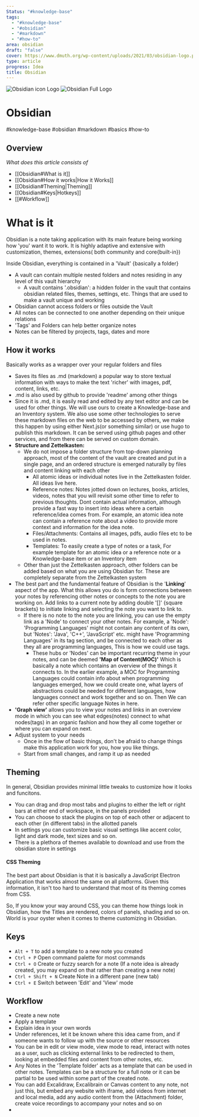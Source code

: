 ```yaml
---
Status: "#knowledge-base"
tags:
  - "#knowledge-base"
  - "#obsidian"
  - "#markdown"
  - "#how-to"
area: obsidian
draft: "false"
cover: https://www.dmuth.org/wp-content/uploads/2021/03/obsidian-logo.png
type: article
progress: Idea
title: Obsidian
---
```

![Obsidian icon Logo](https://obsidian.md/images/2023-06-logo.png)
![Obsidian Full Logo](https://www.dmuth.org/wp-content/uploads/2021/03/obsidian-logo.png)
# Obsidian

#knowledge-base #obsidian #markdown #basics #how-to

## Overview
*What does this article consists of*
- [[Obsidian#What is it]]
- [[Obsidian#How it works|How it Works]]
- [[Obsidian#Theming|Theming]]
- [[Obsidian#Keys|Hotkeys]]
- [[#Workflow]]



# What is it

Obsidian is a note taking application with its main feature being working how 'you' want it to work. It is highly adaptive and extensive with customization, themes, extensions( both community and core{built-in})

Inside Obsidian, everything is contained in a 'Vault' {basically a folder}
- A vault can contain multiple nested folders and notes residing in any level of this vault hierarchy 
	- A vault contains '.obsidian': a hidden folder in the vault that contains obsidian related files, themes, settings, etc. Things that are used to make a vault unique and working
- Obsidian cannot access folders or files outside the Vault
- All notes can be connected to one another depending on their unique relations
- 'Tags' and Folders can help better organize notes
- Notes can be filtered by projects, tags, dates and more

## How it works

Basically works as a wrapper over your regular folders and files
- Saves its files as .md (markdown) a popular way to store textual information with ways to make the text 'richer' with images, pdf, content, links, etc.
- .md is also used by github to provide 'readme' among other things
- Since it is .md, it is easily read and edited by any text editor and can be used for other things. We will use ours to create a Knowledge-base and an Inventory system. We also use some other technologies to serve these markdown files on the web to be accessed by others, we make this happen by using either Next.js(or something similar) or use hugo to publish this markdown. It can be served using github pages and other services, and from there can be served on custom domain.
- **Structure and Zettelkasten:**
	- We do not impose a folder structure from top-down planning approach, most of the content of the vault are created and put in a single page, and an ordered structure is emerged naturally by files and content linking with each other
		- All atomic ideas or individual notes live in the Zettelkasten folder. All ideas live here.
		- Reference notes: Notes jotted down on lectures, books, articles, videos, notes that you will revisit some other time to refer to previous thoughts. Dont contain actual information, although provide a fast way to insert into ideas where a certain reference/idea comes from. For example, an atomic idea note can contain a reference note about a video to provide more context and information for the idea note.
		- Files/Attachments: Contains all images, pdfs, audio files etc to be used in notes.
		- Templates: To easily create a type of notes or a task, For example template for an atomic idea or a reference note or a Knowledge-base item or an Inventory item
	- Other than just the Zettelkasten approach, other folders can be added based on what you are using Obsidian for. These are completely separate from the Zettelkasten system
- The best part and the fundamental feature of Obsidian is the '**Linking**' aspect of the app. What this allows you do is form connections between your notes by referencing other notes or concepts to the note you are working on. Add links to a current note by adding double '[]' {square brackets} to initiate linking and selecting the note you want to link to. 
	- If there is no note to the note you are linking, you can use the empty link as a 'Node' to connect your other notes. For example, a 'Node':  'Programming Languages' might not contain any content of its own, but 'Notes': 'Java', 'C++', 'JavaScript' etc. might have 'Programming Languages' in its tag section, and be connected to each other as they all are programming languages, This is how we could use tags.
		- These hubs or 'Nodes' can be important recurring theme in your notes, and can be deemed **'Map of Content(MOC)'** Which is basically a note which contains an overview of the things it connects to. In the earlier example, a MOC for Programming Languages could contain info about when programming languages emerged, how we could create one, what layers of abstractions could be needed for different languages, how languages connect and work together and so on. Then We can refer other specific language Notes in here.
- **'Graph view'** allows you to view your notes and links in an overview mode in which you can see what edges(notes) connect to what nodes(tags) in an organic fashion and how they all come together or where you can expand on next.
- Adjust system to your needs
	- Once in the flow of basic things, don't be afraid to change things make this application work for you, how you like things. 
	- Start from small changes, and ramp it up as needed

## Theming

In general, Obsidian provides minimal little tweaks to customize how it looks and funcitons.

- You can drag and drop most tabs and plugins to either the left or right bars at either end of workspace, in the panels provided 
- You can choose to stack the plugins on top of each other or adjacent to each other (in different tabs) in the allotted panels
- In settings you can customize basic visual settings like accent color, light and dark mode, text sizes and so on.
- There is a plethora of themes available to download and use from the obsidian store in settings

####  CSS Theming
The best part about Obsidian is that it is basically a JavaScript Electron Application that works almost the same on all platforms. Given this information, it isn't too hard to understand that most of its theming comes from CSS. 

So, If you know your way around CSS, you can theme how things look in Obsidian, how the Titles are rendered, colors of panels,  shading and so on. World is your oyster when it comes to theme customizing in Obsidian. 


## Keys

- ` Alt + T `  to add a template to a new note you created
- ` Ctrl + P ` Open command palette for most commands
- ` Ctrl + O ` Create or fuzzy search for a note (If a note idea is already created, you may expand on that rather than creating a new note)
- ` Ctrl + Shift + N ` Create Note in a different pane (new tab)
- ` Ctrl + E ` Switch between 'Edit' and 'View' mode

## Workflow

- Create a new note
- Apply a template
- Explain idea in your own words
- Under references, let it be known where this idea came from, and if someone wants to follow up with the source or other resources
- You can be in edit or view mode, view mode to read, interact with notes as a user, such as clicking external links to be redirected to them, looking at embedded files and content from other notes, etc. 
- Any Notes in the 'Template folder' acts as a template that can be used in other notes. Templates can be a structure for a full note or it can be partial to be used within some part of the created note.
- You can add Excalidraw, Excalibrain or Canvas content to any note, not just this, but embed any website with iframe, add videos from internet and local media, add any audio content from the (Attachment) folder, create voice recordings to accompany your notes and so on
- 